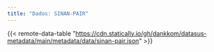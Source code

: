 ```yaml
---
title: "Dados: SINAN-PAIR"
---
```


{{< remote-data-table "https://cdn.statically.io/gh/dankkom/datasus-metadata/main/metadata/data/sinan-pair.json" >}}
